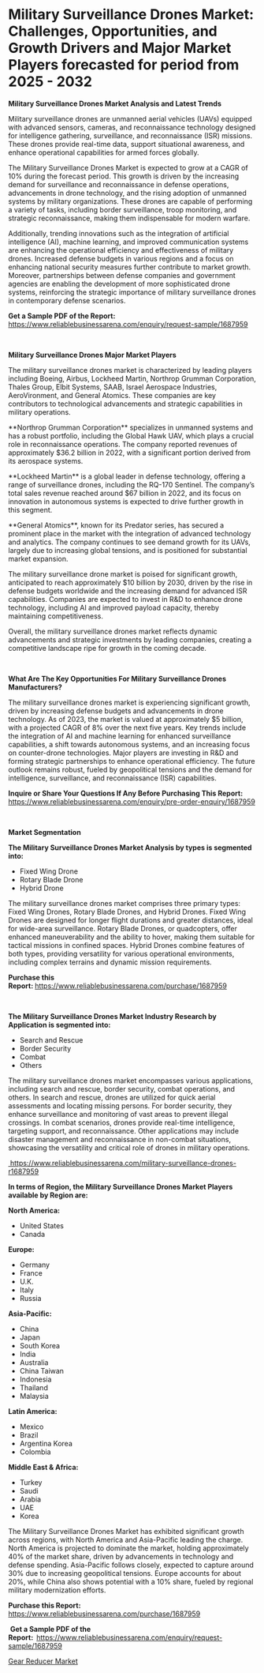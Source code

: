 <p><h1>Military Surveillance Drones Market: Challenges, Opportunities, and Growth Drivers and Major Market Players forecasted for period from 2025 - 2032</h1></p><p><strong>Military Surveillance Drones Market Analysis and Latest Trends</strong></p>
<p><p>Military surveillance drones are unmanned aerial vehicles (UAVs) equipped with advanced sensors, cameras, and reconnaissance technology designed for intelligence gathering, surveillance, and reconnaissance (ISR) missions. These drones provide real-time data, support situational awareness, and enhance operational capabilities for armed forces globally.</p><p>The Military Surveillance Drones Market is expected to grow at a CAGR of 10% during the forecast period. This growth is driven by the increasing demand for surveillance and reconnaissance in defense operations, advancements in drone technology, and the rising adoption of unmanned systems by military organizations. These drones are capable of performing a variety of tasks, including border surveillance, troop monitoring, and strategic reconnaissance, making them indispensable for modern warfare.</p><p>Additionally, trending innovations such as the integration of artificial intelligence (AI), machine learning, and improved communication systems are enhancing the operational efficiency and effectiveness of military drones. Increased defense budgets in various regions and a focus on enhancing national security measures further contribute to market growth. Moreover, partnerships between defense companies and government agencies are enabling the development of more sophisticated drone systems, reinforcing the strategic importance of military surveillance drones in contemporary defense scenarios.</p></p>
<p><strong>Get a Sample PDF of the Report:&nbsp;</strong> <a href="https://www.reliablebusinessarena.com/enquiry/request-sample/1687959?utm_campaign=2984&utm_medium=2&utm_source=Github&utm_content=ia&utm_term=30032025&utm_id=military-surveillance-drones">https://www.reliablebusinessarena.com/enquiry/request-sample/1687959</a></p>
<p>&nbsp;</p>
<p><strong>Military Surveillance Drones Major Market Players</strong></p>
<p><p>The military surveillance drones market is characterized by leading players including Boeing, Airbus, Lockheed Martin, Northrop Grumman Corporation, Thales Group, Elbit Systems, SAAB, Israel Aerospace Industries, AeroVironment, and General Atomics. These companies are key contributors to technological advancements and strategic capabilities in military operations.</p><p>**Northrop Grumman Corporation** specializes in unmanned systems and has a robust portfolio, including the Global Hawk UAV, which plays a crucial role in reconnaissance operations. The company reported revenues of approximately $36.2 billion in 2022, with a significant portion derived from its aerospace systems.</p><p>**Lockheed Martin** is a global leader in defense technology, offering a range of surveillance drones, including the RQ-170 Sentinel. The company’s total sales revenue reached around $67 billion in 2022, and its focus on innovation in autonomous systems is expected to drive further growth in this segment.</p><p>**General Atomics**, known for its Predator series, has secured a prominent place in the market with the integration of advanced technology and analytics. The company continues to see demand growth for its UAVs, largely due to increasing global tensions, and is positioned for substantial market expansion.</p><p>The military surveillance drone market is poised for significant growth, anticipated to reach approximately $10 billion by 2030, driven by the rise in defense budgets worldwide and the increasing demand for advanced ISR capabilities. Companies are expected to invest in R&D to enhance drone technology, including AI and improved payload capacity, thereby maintaining competitiveness. </p><p>Overall, the military surveillance drones market reflects dynamic advancements and strategic investments by leading companies, creating a competitive landscape ripe for growth in the coming decade.</p></p>
<p>&nbsp;</p>
<p><strong>What Are The Key Opportunities For Military Surveillance Drones Manufacturers?</strong></p>
<p><p>The military surveillance drones market is experiencing significant growth, driven by increasing defense budgets and advancements in drone technology. As of 2023, the market is valued at approximately $5 billion, with a projected CAGR of 8% over the next five years. Key trends include the integration of AI and machine learning for enhanced surveillance capabilities, a shift towards autonomous systems, and an increasing focus on counter-drone technologies. Major players are investing in R&D and forming strategic partnerships to enhance operational efficiency. The future outlook remains robust, fueled by geopolitical tensions and the demand for intelligence, surveillance, and reconnaissance (ISR) capabilities.</p></p>
<p><strong>Inquire or Share Your Questions If Any Before Purchasing This Report:</strong> <a href="https://www.reliablebusinessarena.com/enquiry/pre-order-enquiry/1687959?utm_campaign=2984&utm_medium=2&utm_source=Github&utm_content=ia&utm_term=30032025&utm_id=military-surveillance-drones">https://www.reliablebusinessarena.com/enquiry/pre-order-enquiry/1687959</a></p>
<p>&nbsp;</p>
<p><strong>Market Segmentation</strong></p>
<p><strong>The Military Surveillance Drones Market Analysis by types is segmented into:</strong></p>
<p><ul><li>Fixed Wing Drone</li><li>Rotary Blade Drone</li><li>Hybrid Drone</li></ul></p>
<p><p>The military surveillance drones market comprises three primary types: Fixed Wing Drones, Rotary Blade Drones, and Hybrid Drones. Fixed Wing Drones are designed for longer flight durations and greater distances, ideal for wide-area surveillance. Rotary Blade Drones, or quadcopters, offer enhanced maneuverability and the ability to hover, making them suitable for tactical missions in confined spaces. Hybrid Drones combine features of both types, providing versatility for various operational environments, including complex terrains and dynamic mission requirements.</p></p>
<p><strong>Purchase this Report:&nbsp;</strong><a href="https://www.reliablebusinessarena.com/purchase/1687959?utm_campaign=2984&utm_medium=2&utm_source=Github&utm_content=ia&utm_term=30032025&utm_id=military-surveillance-drones">https://www.reliablebusinessarena.com/purchase/1687959</a></p>
<p>&nbsp;</p>
<p><strong>The Military Surveillance Drones Market Industry Research by Application is segmented into:</strong></p>
<p><ul><li>Search and Rescue</li><li>Border Security</li><li>Combat</li><li>Others</li></ul></p>
<p><p>The military surveillance drones market encompasses various applications, including search and rescue, border security, combat operations, and others. In search and rescue, drones are utilized for quick aerial assessments and locating missing persons. For border security, they enhance surveillance and monitoring of vast areas to prevent illegal crossings. In combat scenarios, drones provide real-time intelligence, targeting support, and reconnaissance. Other applications may include disaster management and reconnaissance in non-combat situations, showcasing the versatility and critical role of drones in military operations.</p></p>
<p><a href="https://www.reliablebusinessarena.com/military-surveillance-drones-r1687959?utm_campaign=2984&utm_medium=2&utm_source=Github&utm_content=ia&utm_term=30032025&utm_id=military-surveillance-drones">&nbsp;https://www.reliablebusinessarena.com/military-surveillance-drones-r1687959</a></p>
<p><strong>In terms of Region, the Military Surveillance Drones Market Players available by Region are:</strong></p>
<p>
    <p> <strong> North America: </strong>
        <ul>
            <li>United States</li>
            <li>Canada</li>
        </ul>
        </p> 
    <p> <strong> Europe: </strong>
        <ul>
            <li>Germany</li>
            <li>France</li>
            <li>U.K.</li>
            <li>Italy</li>
            <li>Russia</li>
        </ul>
        </p> 
    <p> <strong> Asia-Pacific: </strong>
        <ul>
            <li>China</li>
            <li>Japan</li>
            <li>South Korea</li>
            <li>India</li>
            <li>Australia</li>
            <li>China Taiwan</li>
            <li>Indonesia</li>
            <li>Thailand</li>
            <li>Malaysia</li>
        </ul>
        </p> 
    <p> <strong> Latin America: </strong>
        <ul>
            <li>Mexico</li>
            <li>Brazil</li>
            <li>Argentina Korea</li>
            <li>Colombia</li>
        </ul>
        </p> 
    <p> <strong> Middle East & Africa: </strong>
        <ul>
            <li>Turkey</li>
            <li>Saudi</li>
            <li>Arabia</li>
            <li>UAE</li>
            <li>Korea</li>
        </ul>
    </p>
    </p>
<p><p>The Military Surveillance Drones Market has exhibited significant growth across regions, with North America and Asia-Pacific leading the charge. North America is projected to dominate the market, holding approximately 40% of the market share, driven by advancements in technology and defense spending. Asia-Pacific follows closely, expected to capture around 30% due to increasing geopolitical tensions. Europe accounts for about 20%, while China also shows potential with a 10% share, fueled by regional military modernization efforts.</p></p>
<p><strong>Purchase this Report: </strong><a href="https://www.reliablebusinessarena.com/purchase/1687959?utm_campaign=2984&utm_medium=2&utm_source=Github&utm_content=ia&utm_term=30032025&utm_id=military-surveillance-drones">https://www.reliablebusinessarena.com/purchase/1687959</a></p>
<p>&nbsp;<strong>Get a Sample PDF of the Report:&nbsp;&nbsp;</strong><a href="https://www.reliablebusinessarena.com/enquiry/request-sample/1687959?utm_campaign=2984&utm_medium=2&utm_source=Github&utm_content=ia&utm_term=30032025&utm_id=military-surveillance-drones">https://www.reliablebusinessarena.com/enquiry/request-sample/1687959</a></p>
<p><strong></strong></p>
<p><p><a href="https://github.com/salodipura00/Market-Research-Report-List-1/blob/main/gear-reducer-market.md?utm_campaign=2984&utm_medium=2&utm_source=Github&utm_content=ia&utm_term=30032025&utm_id=military-surveillance-drones">Gear Reducer Market</a></p></p>